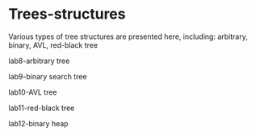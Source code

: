 # Trees-structures
Various types of tree structures are presented here, including: arbitrary, binary, AVL, red-black tree

lab8-arbitrary tree

lab9-binary search tree

lab10-AVL tree

lab11-red-black tree

lab12-binary heap
